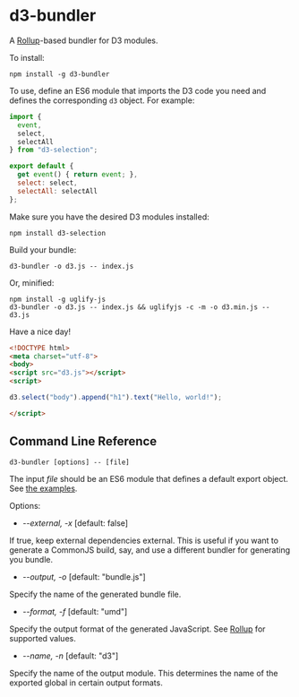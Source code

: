 # d3-bundler

A [Rollup](https://github.com/rollup/rollup)-based bundler for D3 modules.

To install:

```
npm install -g d3-bundler
```

To use, define an ES6 module that imports the D3 code you need and defines the
corresponding `d3` object. For example:

```js
import {
  event,
  select,
  selectAll
} from "d3-selection";

export default {
  get event() { return event; },
  select: select,
  selectAll: selectAll
};
```

Make sure you have the desired D3 modules installed:

```
npm install d3-selection
```

Build your bundle:

```
d3-bundler -o d3.js -- index.js
```

Or, minified:

```
npm install -g uglify-js
d3-bundler -o d3.js -- index.js && uglifyjs -c -m -o d3.min.js -- d3.js
```

Have a nice day!

```html
<!DOCTYPE html>
<meta charset="utf-8">
<body>
<script src="d3.js"></script>
<script>

d3.select("body").append("h1").text("Hello, world!");

</script>
```

## Command Line Reference

```
d3-bundler [options] -- [file]
```

The input *file* should be an ES6 module that defines a default export object. See [the examples](https://github.com/d3/d3-bundler/tree/master/example).

Options:

* <i>--external, -x</i> [default: false]

If true, keep external dependencies external. This is useful if you want to generate a CommonJS build, say, and use a different bundler for generating you bundle.

* <i>--output, -o</i> [default: "bundle.js"]

Specify the name of the generated bundle file.

* <i>--format, -f</i> [default: "umd"]

Specify the output format of the generated JavaScript. See [Rollup](https://github.com/rollup/rollup/wiki/JavaScript-API#format) for supported values.

* <i>--name, -n</i> [default: "d3"]

Specify the name of the output module. This determines the name of the exported global in certain output formats.

